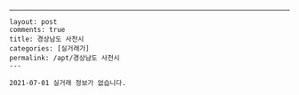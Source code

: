 ---
    layout: post
    comments: true
    title: 경상남도 사천시
    categories: [실거래가]
    permalink: /apt/경상남도 사천시
    ---

    2021-07-01 실거래 정보가 없습니다.

    